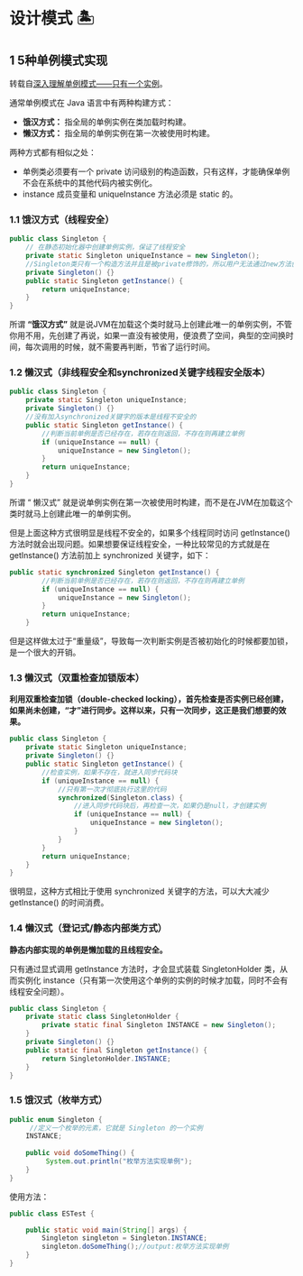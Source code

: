 # 设计模式 :desert_island:

## 1 5种单例模式实现

转载自[深入理解单例模式——只有一个实例](https://blog.csdn.net/qq_34337272/article/details/80455972)。

通常单例模式在 Java 语言中有两种构建方式：

- **饿汉方式：** 指全局的单例实例在类加载时构建。
- **懒汉方式：** 指全局的单例实例在第一次被使用时构建。

两种方式都有相似之处：

- 单例类必须要有一个 private 访问级别的构造函数，只有这样，才能确保单例不会在系统中的其他代码内被实例化。
- instance 成员变量和 uniqueInstance 方法必须是 static 的。

### 1.1 饿汉方式（线程安全）

```java
public class Singleton {
    // 在静态初始化器中创建单例实例，保证了线程安全
    private static Singleton uniqueInstance = new Singleton();
    //Singleton类只有一个构造方法并且是被private修饰的，所以用户无法通过new方法创建该对象实例
    private Singleton() {}
    public static Singleton getInstance() {
        return uniqueInstance;
    }
}
```

所谓 **“饿汉方式”** 就是说JVM在加载这个类时就马上创建此唯一的单例实例，不管你用不用，先创建了再说，如果一直没有被使用，便浪费了空间，典型的空间换时间，每次调用的时候，就不需要再判断，节省了运行时间。

### 1.2 懒汉式（非线程安全和synchronized关键字线程安全版本）

```java
public class Singleton {
    private static Singleton uniqueInstance;
    private Singleton() {}
    //没有加入synchronized关键字的版本是线程不安全的
    public static Singleton getInstance() {
        //判断当前单例是否已经存在，若存在则返回，不存在则再建立单例
        if (uniqueInstance == null) {
            uniqueInstance = new Singleton();
        }
        return uniqueInstance;
    }
}
```

所谓 “ 懒汉式” 就是说单例实例在第一次被使用时构建，而不是在JVM在加载这个类时就马上创建此唯一的单例实例。

但是上面这种方式很明显是线程不安全的，如果多个线程同时访问 getInstance() 方法时就会出现问题。如果想要保证线程安全，一种比较常见的方式就是在 getInstance() 方法前加上 synchronized 关键字，如下：

```java
public static synchronized Singleton getInstance() {
        //判断当前单例是否已经存在，若存在则返回，不存在则再建立单例
        if (uniqueInstance == null) {
            uniqueInstance = new Singleton();
        }
        return uniqueInstance;
    }
```

但是这样做太过于“重量级”，导致每一次判断实例是否被初始化的时候都要加锁，是一个很大的开销。

### 1.3 懒汉式（双重检查加锁版本）

**利用双重检查加锁（double-checked locking），首先检查是否实例已经创建，如果尚未创建，“才”进行同步。这样以来，只有一次同步，这正是我们想要的效果。**

```java
public class Singleton {
    private static Singleton uniqueInstance;
    private Singleton() {}
    public static Singleton getInstance() {
        //检查实例，如果不存在，就进入同步代码块
        if (uniqueInstance == null) {
            //只有第一次才彻底执行这里的代码
            synchronized(Singleton.class) {
                //进入同步代码块后，再检查一次，如果仍是null，才创建实例
                if (uniqueInstance == null) {
                    uniqueInstance = new Singleton();
                }
            }
        }
        return uniqueInstance;
    }
}
```

很明显，这种方式相比于使用 synchronized 关键字的方法，可以大大减少 getInstance() 的时间消费。

### 1.4 懒汉式（登记式/静态内部类方式）

**静态内部实现的单例是懒加载的且线程安全。**

只有通过显式调用 getInstance 方法时，才会显式装载 SingletonHolder 类，从而实例化 instance（只有第一次使用这个单例的实例的时候才加载，同时不会有线程安全问题）。

```java
public class Singleton {  
    private static class SingletonHolder {  
    	private static final Singleton INSTANCE = new Singleton();  
    }  
    private Singleton() {}  
    public static final Singleton getInstance() {  
    	return SingletonHolder.INSTANCE;  
    }  
}   
```

### 1.5 饿汉式（枚举方式）

```java
public enum Singleton {
	 //定义一个枚举的元素，它就是 Singleton 的一个实例
    INSTANCE;  
    
    public void doSomeThing() {  
	     System.out.println("枚举方法实现单例");
    }  
}
```

使用方法：

```java
public class ESTest {

	public static void main(String[] args) {
		Singleton singleton = Singleton.INSTANCE;
		singleton.doSomeThing();//output:枚举方法实现单例
	}
}
```


